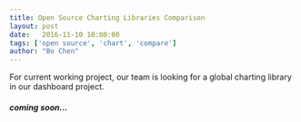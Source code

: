```yaml
---
title: Open Source Charting Libraries Comparison
layout: post
date:   2016-11-10 10:00:00 
tags: ['open source', 'chart', 'compare']
author: "Bo Chen"
---
```

For current working project, our team is looking for a global charting library in our dashboard project.

##### coming soon...